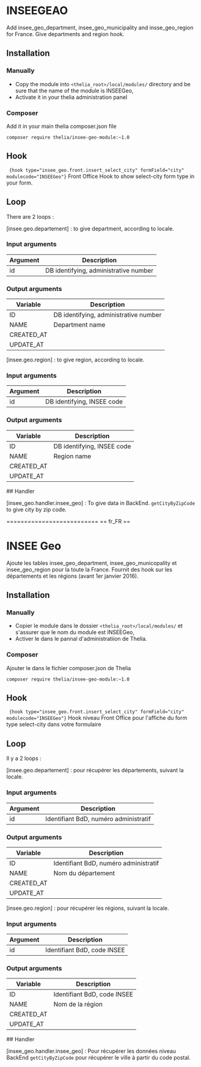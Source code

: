 
# INSEEGEAO

Add insee_geo_department, insee_geo_municipality and insse_geo_region for France.
Give departments and region hook.

## Installation

### Manually

* Copy the module into ```<thelia_root>/local/modules/``` directory and be sure that the name of the module is INSEEGeo,
* Activate it in your thelia administration panel

### Composer

Add it in your main thelia composer.json file

```
composer require thelia/insee-geo-module:~1.0
```

## Hook

``` {hook type="insee_geo.front.insert_select_city" formField="city" modulecode="INSEEGeo"}```
Front Office Hook to show select-city form type in your form.

## Loop

There are 2 loops :

[insee.geo.departement] : to give department, according to locale.

### Input arguments

|Argument |Description |
|---      |--- |
| id | DB identifying, administrative number |

### Output arguments

| Variable | Description |
|----------|-------------|
| ID    | DB identifying, administrative number |
| NAME  | Department name |
| CREATED_AT    |   |
| UPDATE_AT     |   |

[insee.geo.region] : to give region, according to locale.

### Input arguments

|Argument |Description |
|---      |--- |
| id | DB identifying, INSEE code |

### Output arguments

| Variable | Description |
|----------|-------------|
| ID    | DB identifying, INSEE code |
| NAME  | Region name |
| CREATED_AT    |   |
| UPDATE_AT     |   |

## Handler

[insee_geo.handler.insee_geo] : To give data in BackEnd.
``` getCityByZipCode ``` to give city by zip code.

==========================
== fr_FR ==

# INSEE Geo

Ajoute les tables insee_geo_department, insee_geo_municopality et insee_geo_region pour la toute la France.
Fournit des hook sur les départements et les régions (avant 1er janvier 2016).

## Installation

### Manually

* Copier le module dans le dossier ```<thelia_root>/local/modules/``` et s'assurer que le nom du module est INSEEGeo,
* Activer le dans le pannal d'administratiion de Thelia.

### Composer

Ajouter le dans le fichier composer.json de Thelia

```
composer require thelia/insee-geo-module:~1.0
```

## Hook

``` {hook type="insee_geo.front.insert_select_city" formField="city" modulecode="INSEEGeo"}```
Hook niveau Front Office pour l'affiche du form type select-city dans votre formulaire


## Loop

Il y a 2 loops :

[insee.geo.departement] : pour récupérer les départements, suivant la locale.

### Input arguments

|Argument |Description |
|---      |--- |
| id | Identifiant BdD, numéro administratif |

### Output arguments

| Variable | Description |
|----------|-------------|
| ID    | Identifiant BdD, numéro administratif |
| NAME  | Nom du département |
| CREATED_AT    |   |
| UPDATE_AT     |   |

[insee.geo.region] : pour récupérer les régions, suivant la locale.

### Input arguments

|Argument |Description |
|---      |--- |
| id | Identifiant BdD, code INSEE |

### Output arguments

| Variable | Description |
|----------|-------------|
| ID    | Identifiant BdD, code INSEE |
| NAME  | Nom de la région |
| CREATED_AT    |   |
| UPDATE_AT     |   |

## Handler

[insee_geo.handler.insee_geo] : Pour récupérer les données niveau BackEnd
``` getCityByZipCode ``` pour récupérer le ville à partir du code postal.

